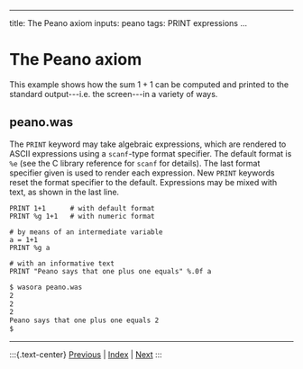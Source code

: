 
---
title: The Peano axiom
inputs: peano
tags: PRINT expressions
...

# The Peano axiom

This example shows how the sum $1+1$ can be computed and printed to the standard output---i.e. the screen---in a variety of ways.

## peano.was

The `PRINT` keyword may take algebraic expressions, which are rendered to ASCII expressions using a `scanf`-type format specifier. The default format is `%e` (see the C library reference for `scanf` for details). The last format specifier given is used to render each expression. New `PRINT` keywords reset the format specifier to the default. Expressions may be mixed with text, as shown in the last line.

```wasora
PRINT 1+1      # with default format
PRINT %g 1+1   # with numeric format

# by means of an intermediate variable
a = 1+1
PRINT %g a 

# with an informative text
PRINT "Peano says that one plus one equals" %.0f a
```

```bash
$ wasora peano.was
2
2
2
Peano says that one plus one equals	2
$ 
```

-------
:::{.text-center}
[Previous](../000-hello) | [Index](../) | [Next](../002-expressions)
:::
